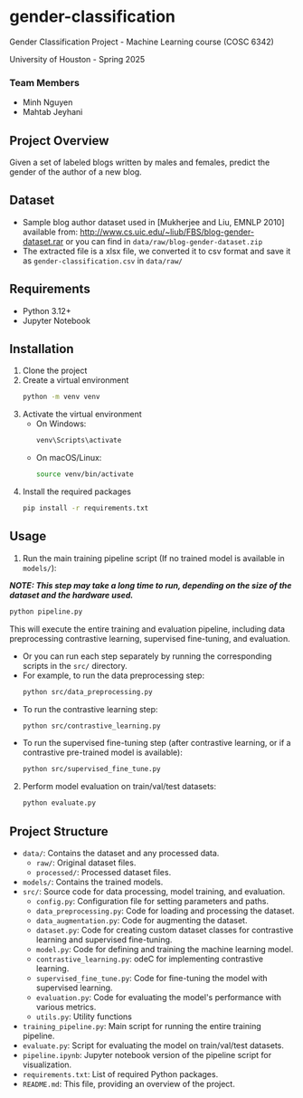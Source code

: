 # gender-classification

Gender Classification Project - Machine Learning course (COSC 6342)

University of Houston - Spring 2025

### Team Members

- Minh Nguyen
- Mahtab Jeyhani

## Project Overview

Given a set of labeled blogs written by males and females, predict
the gender of the author of a new blog.

## Dataset

- Sample blog author dataset used in [Mukherjee and Liu, EMNLP 2010] available
  from: http://www.cs.uic.edu/~liub/FBS/blog-gender-dataset.rar
  or you can find in `data/raw/blog-gender-dataset.zip`
- The extracted file is a xlsx file, we converted it to csv format and save it as
  `gender-classification.csv` in `data/raw/`

## Requirements

- Python 3.12+
- Jupyter Notebook

## Installation

1. Clone the project
2. Create a virtual environment
   ```bash
   python -m venv venv
   ```
3. Activate the virtual environment
   - On Windows:
     ```bash
     venv\Scripts\activate
     ```
   - On macOS/Linux:
     ```bash
     source venv/bin/activate
     ```
4. Install the required packages
   ```bash
   pip install -r requirements.txt
   ```

## Usage
1. Run the main training pipeline script (If no trained model is available in `models/`):

***NOTE: This step may take a long time to run, depending on the size of the dataset and the hardware used.***
  ```bash
  python pipeline.py
  ```
  This will execute the entire training and evaluation pipeline, including data preprocessing contrastive learning, supervised fine-tuning, and evaluation.

  - Or you can run each step separately by running the corresponding scripts in the `src/` directory.
  - For example, to run the data preprocessing step:
    ```bash
    python src/data_preprocessing.py
    ```
  - To run the contrastive learning step:
    ```bash
    python src/contrastive_learning.py
    ```
  - To run the supervised fine-tuning step (after contrastive learning, or if a contrastive pre-trained model is available):
    ```bash
    python src/supervised_fine_tune.py
    ```

2. Perform model evaluation on train/val/test datasets:
    ```bash
    python evaluate.py
    ```


## Project Structure

- `data/`: Contains the dataset and any processed data.
  - `raw/`: Original dataset files.
  - `processed/`: Processed dataset files.
- `models/`: Contains the trained models.
- `src/`: Source code for data processing, model training, and evaluation.
  - `config.py`: Configuration file for setting parameters and paths.
  - `data_preprocessing.py`: Code for loading and processing the dataset.
  - `data_augmentation.py`: Code for augmenting the dataset.
  - `dataset.py`: Code for creating custom dataset classes for contrastive learning and supervised fine-tuning.
  - `model.py`: Code for defining and training the machine learning model.
  - `contrastive_learning.py`: odeC for implementing contrastive learning.
  - `supervised_fine_tune.py`: Code for fine-tuning the model with supervised learning.
  - `evaluation.py`: Code for evaluating the model's performance with various metrics.
  - `utils.py`: Utility functions
- `training_pipeline.py`: Main script for running the entire training pipeline.
- `evaluate.py`: Script for evaluating the model on train/val/test datasets.
- `pipeline.ipynb`: Jupyter notebook version of the pipeline script for visualization.
- `requirements.txt`: List of required Python packages.
- `README.md`: This file, providing an overview of the project.
